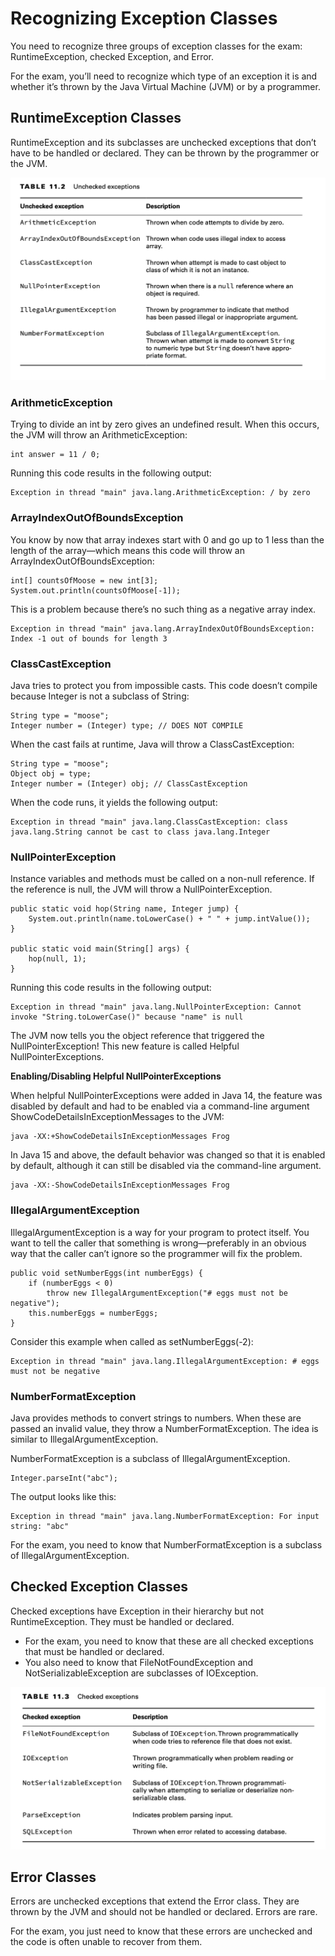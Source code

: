 # Recognizing Exception Classes

You need to recognize three groups of exception classes for the exam: RuntimeException, checked Exception, and Error.

For the exam, you’ll need to recognize which type of an exception it is and whether it’s thrown by the Java Virtual
Machine (JVM) or by a programmer.

## RuntimeException Classes

RuntimeException and its subclasses are unchecked exceptions that don’t have to be handled or declared. They can be
thrown by the programmer or the JVM.

![](recognizingexceptionclasses/Unchecked-exceptions.png)

### ArithmeticException

Trying to divide an int by zero gives an undefined result. When this occurs, the JVM will throw an ArithmeticException:

    int answer = 11 / 0;

Running this code results in the following output:

    Exception in thread "main" java.lang.ArithmeticException: / by zero

### ArrayIndexOutOfBoundsException

You know by now that array indexes start with 0 and go up to 1 less than the length of the array—which means this code
will throw an ArrayIndexOutOfBoundsException:

    int[] countsOfMoose = new int[3]; 
    System.out.println(countsOfMoose[-1]);

This is a problem because there’s no such thing as a negative array index.

    Exception in thread "main" java.lang.ArrayIndexOutOfBoundsException: Index -1 out of bounds for length 3

### ClassCastException

Java tries to protect you from impossible casts. This code doesn’t compile because Integer is not a subclass of String:

    String type = "moose";
    Integer number = (Integer) type; // DOES NOT COMPILE

When the cast fails at runtime, Java will throw a ClassCastException:

    String type = "moose";
    Object obj = type;
    Integer number = (Integer) obj; // ClassCastException

When the code runs, it yields the following output:

    Exception in thread "main" java.lang.ClassCastException: class java.lang.String cannot be cast to class java.lang.Integer

### NullPointerException

Instance variables and methods must be called on a non-null reference. If the reference is null, the JVM will throw a
NullPointerException.

    public static void hop(String name, Integer jump) {
        System.out.println(name.toLowerCase() + " " + jump.intValue());
    }

    public static void main(String[] args) {
        hop(null, 1);
    }

Running this code results in the following output:

    Exception in thread "main" java.lang.NullPointerException: Cannot invoke "String.toLowerCase()" because "name" is null

The JVM now tells you the object reference that triggered the NullPointerException! This new feature is called Helpful
NullPointerExceptions.

**Enabling/Disabling Helpful NullPointerExceptions**

When helpful NullPointerExceptions were added in Java 14, the feature was disabled by default and had to be enabled via
a command-line argument ShowCodeDetailsInExceptionMessages to the JVM:

    java -XX:+ShowCodeDetailsInExceptionMessages Frog

In Java 15 and above, the default behavior was changed so that it is enabled by default, although it can still be
disabled via the command-line argument.

    java -XX:-ShowCodeDetailsInExceptionMessages Frog

### IllegalArgumentException

IllegalArgumentException is a way for your program to protect itself. You want to tell the caller that something is
wrong—preferably in an obvious way that the caller can’t ignore so the programmer will fix the problem.

    public void setNumberEggs(int numberEggs) {
        if (numberEggs < 0)
            throw new IllegalArgumentException("# eggs must not be negative");
        this.numberEggs = numberEggs;
    }

Consider this example when called as setNumberEggs(-2):

    Exception in thread "main" java.lang.IllegalArgumentException: # eggs must not be negative

### NumberFormatException

Java provides methods to convert strings to numbers. When these are passed an invalid value, they throw a
NumberFormatException. The idea is similar to IllegalArgumentException.

NumberFormatException is a subclass of IllegalArgumentException.

    Integer.parseInt("abc");

The output looks like this:

    Exception in thread "main" java.lang.NumberFormatException: For input string: "abc"

For the exam, you need to know that NumberFormatException is a subclass of IllegalArgumentException.

## Checked Exception Classes

Checked exceptions have Exception in their hierarchy but not RuntimeException. They must be handled or declared.

- For the exam, you need to know that these are all checked exceptions that must be handled or declared.
- You also need to know that FileNotFoundException and NotSerializableException are subclasses of IOException.

![](recognizingexceptionclasses/Checked-exceptions.png)

## Error Classes

Errors are unchecked exceptions that extend the Error class. They are thrown by the JVM and should not be handled or
declared. Errors are rare.

For the exam, you just need to know that these errors are unchecked and the code is often unable to recover from them.
